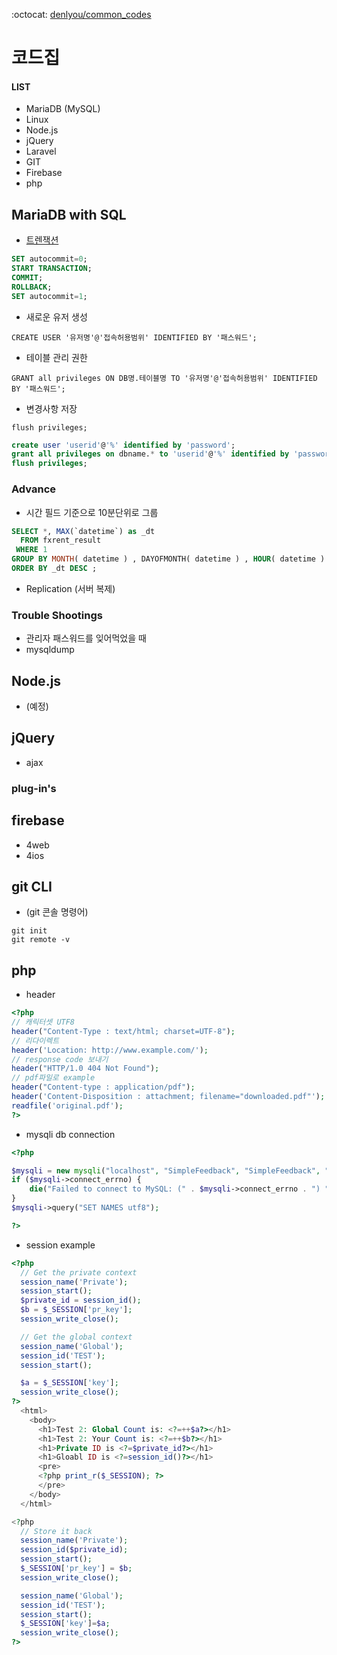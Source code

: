 :octocat: [denlyou/common_codes](https://github.com/denlyou/common_codes)
# 코드집

#### LIST
- MariaDB (MySQL)
- Linux
- Node.js
- jQuery
- Laravel
- GIT
- Firebase
- php

## MariaDB with SQL

- [트렌잭션](https://mariadb.com/kb/en/mariadb/start-transaction/)

```sql
SET autocommit=0;
START TRANSACTION;
COMMIT;
ROLLBACK;
SET autocommit=1;
```

- 새로운 유저 생성

`CREATE USER '유저명'@'접속허용범위' IDENTIFIED BY '패스워드';`

- 테이블 관리 권한

`GRANT all privileges ON DB명.테이블명 TO '유저명'@'접속허용범위' IDENTIFIED BY '패스워드';`

- 변경사항 저장

`flush privileges;`

```sql
create user 'userid'@'%' identified by 'password';
grant all privileges on dbname.* to 'userid'@'%' identified by 'password';
flush privileges;  
```

### Advance
- 시간 필드 기준으로 10분단위로 그룹

```sql
SELECT *, MAX(`datetime`) as _dt
  FROM fxrent_result
 WHERE 1
GROUP BY MONTH( datetime ) , DAYOFMONTH( datetime ) , HOUR( datetime ) , FLOOR( MINUTE( datetime ) /10 )
ORDER BY _dt DESC ;
```

- Replication (서버 복제)

### Trouble Shootings
- 관리자 패스워드를 잊어먹었을 때
- mysqldump


## Node.js
- (예정)

## jQuery
- ajax

### plug-in's


## firebase
- 4web
- 4ios

## git CLI

- (git 콘솔 명령어)

```git
git init
git remote -v
```

## php

- header

```php
<?php
// 캐릭터셋 UTF8
header("Content-Type : text/html; charset=UTF-8");
// 리다이렉트
header('Location: http://www.example.com/');
// response code 보내기
header("HTTP/1.0 404 Not Found");
// pdf파일로 example
header("Content-type : application/pdf");
header('Content-Disposition : attachment; filename="downloaded.pdf"');
readfile('original.pdf');
?>
```

- mysqli db connection

```php
<?php

$mysqli = new mysqli("localhost", "SimpleFeedback", "SimpleFeedback", "SimpleFeedback");
if ($mysqli->connect_errno) {
    die("Failed to connect to MySQL: (" . $mysqli->connect_errno . ") " . $mysqli->connect_error);
}
$mysqli->query("SET NAMES utf8");

?>
```

- session example

```php
<?php
  // Get the private context
  session_name('Private');
  session_start();
  $private_id = session_id();
  $b = $_SESSION['pr_key'];
  session_write_close();

  // Get the global context
  session_name('Global');
  session_id('TEST');
  session_start();

  $a = $_SESSION['key'];
  session_write_close();
?>
  <html>
    <body>
      <h1>Test 2: Global Count is: <?=++$a?></h1>
      <h1>Test 2: Your Count is: <?=++$b?></h1>
      <h1>Private ID is <?=$private_id?></h1>
      <h1>Gloabl ID is <?=session_id()?></h1>
      <pre>
      <?php print_r($_SESSION); ?>
      </pre>
    </body>
  </html>

<?php
  // Store it back
  session_name('Private');
  session_id($private_id);
  session_start();
  $_SESSION['pr_key'] = $b;
  session_write_close();

  session_name('Global');
  session_id('TEST');
  session_start();
  $_SESSION['key']=$a;
  session_write_close();
?>
```
